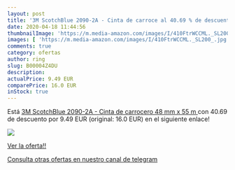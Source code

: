 ```yaml
---
layout: post
title: '3M ScotchBlue 2090-2A - Cinta de carroce al 40.69 % de descuento'
date: 2020-04-18 11:44:56
thumbnailImage: 'https://m.media-amazon.com/images/I/410FtrWCCML._SL200_.jpg'
images: [ 'https://m.media-amazon.com/images/I/410FtrWCCML._SL200_.jpg' ]
comments: true
category: ofertas
author: ring
slug: B00004Z4DU
description:
actualPrice: 9.49 EUR
comparePrice: 16.0 EUR
inStock: true
---
```


Está [3M ScotchBlue 2090-2A - Cinta de carrocero  48 mm x 55 m ](https://www.amazon.com/dp/B00004Z4DU/?tag=redken08-20) con 40.69 de descuento por 9.49 EUR (original: 16.0 EUR) en el siguiente enlace!

[![](https://m.media-amazon.com/images/I/410FtrWCCML._SL200_.jpg)](https://www.amazon.com/dp/B00004Z4DU/?tag=redken08-20)

[Ver la oferta!!](https://www.amazon.com/dp/B00004Z4DU/?tag=redken08-20)

[Consulta otras ofertas en nuestro canal de telegram](https://t.me/s/ofertas25)
